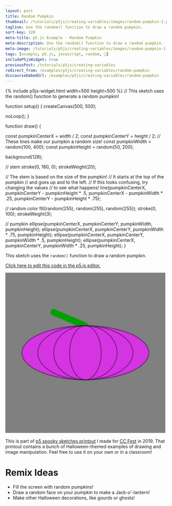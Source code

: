 ```yaml
---
layout: post
title: Random Pumpkin
thumbnail: /tutorials/p5js/creating-variables/images/random-pumpkin-1.png
tagline: Use the random() function to draw a random pumpkin.
sort-key: 320
meta-title: p5.js Example - Random Pumpkin
meta-description: Use the random() function to draw a random pumpkin.
meta-image: /tutorials/p5js/creating-variables/images/random-pumpkin-1.png
tags: [example, p5.js, javascript, random, 🎃]
includeP5jsWidget: true
previousPost: /tutorials/p5js/creating-variables
redirect_from: /examples/p5js/creating-variables/random-pumpkin
discourseEmbedUrl: /examples/p5js/creating-variables/random-pumpkin
---
```


{% include p5js-widget.html width=500 height=500 %}
// This sketch uses the random() function to generate a random pumpkin!

function setup() {
  createCanvas(500, 500);

  noLoop();
}

function draw() {

  const pumpkinCenterX = width / 2;
  const pumpkinCenterY = height / 2;
  // These lines make our pumpkin a random size!
  const pumpkinWidth = random(100, 400);
  const pumpkinHeight = random(50, 200);

  background(128);

  // stem
  stroke(0, 160, 0);
  strokeWeight(20);

  // The stem is based on the size of the pumpkin!
  // It starts at the top of the pumpkin
  // and goes up and to the left.
  // If this looks confusing, try changing the values
  // to see what happens!
  line(pumpkinCenterX,
       pumpkinCenterY - pumpkinHeight * .5,
       pumpkinCenterX - pumpkinWidth * .25,
       pumpkinCenterY - pumpkinHeight * .75);

  // random color
  fill(random(255), random(255), random(255));
  stroke(0, 100);
  strokeWeight(3);

  // pumpkin
  ellipse(pumpkinCenterX, pumpkinCenterY, pumpkinWidth, pumpkinHeight);
  ellipse(pumpkinCenterX, pumpkinCenterY, pumpkinWidth * .75, pumpkinHeight);
  ellipse(pumpkinCenterX, pumpkinCenterY, pumpkinWidth * .5, pumpkinHeight);
  ellipse(pumpkinCenterX, pumpkinCenterY, pumpkinWidth * .25, pumpkinHeight);
}
</script>

This sketch uses the `random()` function to draw a random pumpkin.

[Click here to edit this code in the p5.js editor.](https://editor.p5js.org/KevinWorkman/sketches/zdDo5CTxj)

![random pumpkins](/tutorials/p5js/creating-variables/images/random-pumpkin-2.gif)

This is part of [p5 spooky sketches printout](http://tinyurl.com/p5-spooky-sketches) I made for [CC Fest](http://ccfest.rocks/) in 2019. That printout contains a bunch of Halloween-themed examples of drawing and image manipulation. Feel free to use it on your own or in a classroom!

# Remix Ideas

- Fill the screen with random pumpkins!
- Draw a random face on your pumpkin to make a Jack-o'-lantern!
- Make other Halloween decorations, like gourds or ghosts!
